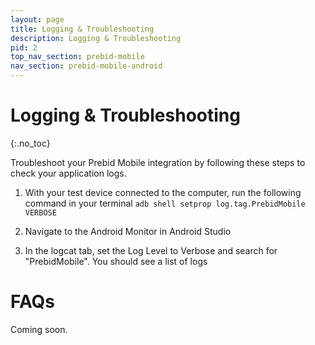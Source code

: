 ```yaml
---
layout: page
title: Logging & Troubleshooting
description: Logging & Troubleshooting
pid: 2
top_nav_section: prebid-mobile
nav_section: prebid-mobile-android
---
```


<div class="bs-docs-section" markdown="1">

# Logging & Troubleshooting
{:.no_toc}

Troubleshoot your Prebid Mobile integration by following these steps to check your application logs.

1. With your test device connected to the computer, run the following command in your terminal
```adb shell setprop log.tag.PrebidMobile VERBOSE```

2. Navigate to the Android Monitor in Android Studio

3. In the logcat tab, set the Log Level to Verbose and search for "PrebidMobile". You should see a list of logs

# FAQs

Coming soon.

</div>
